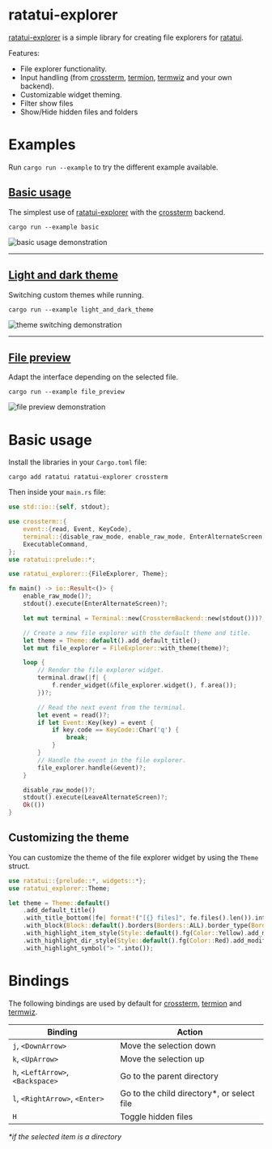 # ratatui-explorer

[ratatui-explorer](https://crates.io/crates/ratatui-explorer) is a simple library for creating file explorers for [ratatui](https://github.com/ratatui-org/ratatui).

Features:
- File explorer functionality.
- Input handling (from [crossterm](https://docs.rs/crossterm/latest/crossterm/), [termion](https://docs.rs/termion/latest/termion/), [termwiz](https://docs.rs/termwiz/latest/termwiz/) and your own backend).
- Customizable widget theming.
- Filter show files
- Show/Hide hidden files and folders

# Examples

Run `cargo run --example` to try the different example available.

## [Basic usage](examples/basic.rs)
The simplest use of [ratatui-explorer](https://crates.io/crates/ratatui-explorer) with the [crossterm](https://docs.rs/crossterm/latest/crossterm/) backend.


```shell
cargo run --example basic
```

![basic usage demonstration](https://raw.githubusercontent.com/tatounee/ratatui-explorer/master/assets/basic.gif)

---

## [Light and dark theme](examples/light_and_dark_theme.rs)
Switching custom themes while running.

```shell
cargo run --example light_and_dark_theme
```

![theme switching demonstration](https://raw.githubusercontent.com/tatounee/ratatui-explorer/master/assets/light_and_dark_theme.gif)

---

## [File preview](examples/file_preview.rs)
Adapt the interface depending on the selected file.

```shell
cargo run --example file_preview
```

![file preview demonstration](https://raw.githubusercontent.com/tatounee/ratatui-explorer/master/assets/file_preview.gif)


# Basic usage
Install the libraries in your `Cargo.toml` file:
```plaintext
cargo add ratatui ratatui-explorer crossterm
```
Then inside your `main.rs` file:
```rust
use std::io::{self, stdout};

use crossterm::{
    event::{read, Event, KeyCode},
    terminal::{disable_raw_mode, enable_raw_mode, EnterAlternateScreen, LeaveAlternateScreen},
    ExecutableCommand,
};
use ratatui::prelude::*;

use ratatui_explorer::{FileExplorer, Theme};

fn main() -> io::Result<()> {
    enable_raw_mode()?;
    stdout().execute(EnterAlternateScreen)?;

    let mut terminal = Terminal::new(CrosstermBackend::new(stdout()))?;

    // Create a new file explorer with the default theme and title.
    let theme = Theme::default().add_default_title();
    let mut file_explorer = FileExplorer::with_theme(theme)?;

    loop {
        // Render the file explorer widget.
        terminal.draw(|f| {
            f.render_widget(&file_explorer.widget(), f.area());
        })?;

        // Read the next event from the terminal.
        let event = read()?;
        if let Event::Key(key) = event {
            if key.code == KeyCode::Char('q') {
                break;
            }
        }
        // Handle the event in the file explorer.
        file_explorer.handle(&event)?;
    }

    disable_raw_mode()?;
    stdout().execute(LeaveAlternateScreen)?;
    Ok(())
}
```

## Customizing the theme
You can customize the theme of the file explorer widget by using the `Theme` struct.
```rust
use ratatui::{prelude::*, widgets::*};
use ratatui_explorer::Theme;

let theme = Theme::default()
    .add_default_title()
    .with_title_bottom(|fe| format!("[{} files]", fe.files().len()).into())
    .with_block(Block::default().borders(Borders::ALL).border_type(BorderType::Rounded))
    .with_highlight_item_style(Style::default().fg(Color::Yellow).add_modifier(Modifier::BOLD))
    .with_highlight_dir_style(Style::default().fg(Color::Red).add_modifier(Modifier::BOLD))
    .with_highlight_symbol("> ".into());
```

# Bindings

The following bindings are used by default for [crossterm](https://docs.rs/crossterm/latest/crossterm/),
[termion](https://docs.rs/termion/latest/termion/) and [termwiz](https://docs.rs/termwiz/latest/termwiz/).

| Binding                           | Action                                    |
|-----------------------------------|-------------------------------------------|
| `j`, `<DownArrow>`                | Move the selection down                   |
| `k`, `<UpArrow>`                  | Move the selection up                     |
| `h`, `<LeftArrow>`, `<Backspace>` | Go to the parent directory                |
| `l`, `<RightArrow>`, `<Enter>`    | Go to the child directory*, or select file|
| `H`                               | Toggle hidden files                       |

_*if the selected item is a directory_
